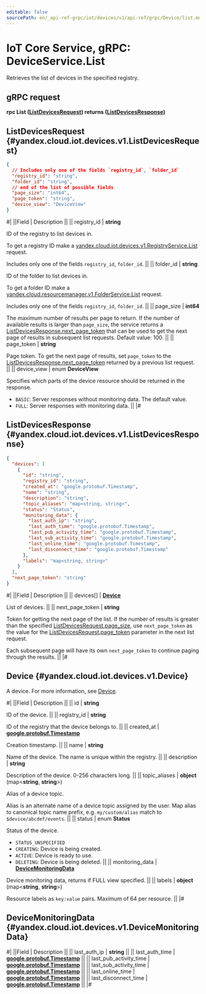 ```yaml
---
editable: false
sourcePath: en/_api-ref-grpc/iot/devices/v1/api-ref/grpc/Device/list.md
---
```


# IoT Core Service, gRPC: DeviceService.List

Retrieves the list of devices in the specified registry.

## gRPC request

**rpc List ([ListDevicesRequest](#yandex.cloud.iot.devices.v1.ListDevicesRequest)) returns ([ListDevicesResponse](#yandex.cloud.iot.devices.v1.ListDevicesResponse))**

## ListDevicesRequest {#yandex.cloud.iot.devices.v1.ListDevicesRequest}

```json
{
  // Includes only one of the fields `registry_id`, `folder_id`
  "registry_id": "string",
  "folder_id": "string",
  // end of the list of possible fields
  "page_size": "int64",
  "page_token": "string",
  "device_view": "DeviceView"
}
```

#|
||Field | Description ||
|| registry_id | **string**

ID of the registry to list devices in.

To get a registry ID make a [yandex.cloud.iot.devices.v1.RegistryService.List](/docs/iot-core/api-ref/grpc/Registry/list#List) request.

Includes only one of the fields `registry_id`, `folder_id`. ||
|| folder_id | **string**

ID of the folder to list devices in.

To get a folder ID make a [yandex.cloud.resourcemanager.v1.FolderService.List](/docs/resource-manager/api-ref/grpc/Folder/list#List) request.

Includes only one of the fields `registry_id`, `folder_id`. ||
|| page_size | **int64**

The maximum number of results per page to return. If the number of available
results is larger than `page_size`, the service returns a [ListDevicesResponse.next_page_token](#yandex.cloud.iot.devices.v1.ListDevicesResponse)
that can be used to get the next page of results in subsequent list requests.
Default value: 100. ||
|| page_token | **string**

Page token. To get the next page of results, set `page_token` to the
[ListDevicesResponse.next_page_token](#yandex.cloud.iot.devices.v1.ListDevicesResponse) returned by a previous list request. ||
|| device_view | enum **DeviceView**

Specifies which parts of the device resource should be returned
in the response.

- `BASIC`: Server responses without monitoring data.
The default value.
- `FULL`: Server responses with monitoring data. ||
|#

## ListDevicesResponse {#yandex.cloud.iot.devices.v1.ListDevicesResponse}

```json
{
  "devices": [
    {
      "id": "string",
      "registry_id": "string",
      "created_at": "google.protobuf.Timestamp",
      "name": "string",
      "description": "string",
      "topic_aliases": "map<string, string>",
      "status": "Status",
      "monitoring_data": {
        "last_auth_ip": "string",
        "last_auth_time": "google.protobuf.Timestamp",
        "last_pub_activity_time": "google.protobuf.Timestamp",
        "last_sub_activity_time": "google.protobuf.Timestamp",
        "last_online_time": "google.protobuf.Timestamp",
        "last_disconnect_time": "google.protobuf.Timestamp"
      },
      "labels": "map<string, string>"
    }
  ],
  "next_page_token": "string"
}
```

#|
||Field | Description ||
|| devices[] | **[Device](#yandex.cloud.iot.devices.v1.Device)**

List of devices. ||
|| next_page_token | **string**

Token for getting the next page of the list. If the number of results is greater than
the specified [ListDevicesRequest.page_size](#yandex.cloud.iot.devices.v1.ListDevicesRequest), use `next_page_token` as the value
for the [ListDevicesRequest.page_token](#yandex.cloud.iot.devices.v1.ListDevicesRequest) parameter in the next list request.

Each subsequent page will have its own `next_page_token` to continue paging through the results. ||
|#

## Device {#yandex.cloud.iot.devices.v1.Device}

A device. For more information, see [Device](/docs/iot-core/concepts/index#device).

#|
||Field | Description ||
|| id | **string**

ID of the device. ||
|| registry_id | **string**

ID of the registry that the device belongs to. ||
|| created_at | **[google.protobuf.Timestamp](https://developers.google.com/protocol-buffers/docs/reference/google.protobuf#timestamp)**

Creation timestamp. ||
|| name | **string**

Name of the device. The name is unique within the registry. ||
|| description | **string**

Description of the device. 0-256 characters long. ||
|| topic_aliases | **object** (map<**string**, **string**>)

Alias of a device topic.

Alias is an alternate name of a device topic assigned by the user. Map alias to canonical topic name prefix, e.g. `my/custom/alias` match to `$device/abcdef/events`. ||
|| status | enum **Status**

Status of the device.

- `STATUS_UNSPECIFIED`
- `CREATING`: Device is being created.
- `ACTIVE`: Device is ready to use.
- `DELETING`: Device is being deleted. ||
|| monitoring_data | **[DeviceMonitoringData](#yandex.cloud.iot.devices.v1.DeviceMonitoringData)**

Device monitoring data, returns if FULL view specified. ||
|| labels | **object** (map<**string**, **string**>)

Resource labels as `key:value` pairs. Maximum of 64 per resource. ||
|#

## DeviceMonitoringData {#yandex.cloud.iot.devices.v1.DeviceMonitoringData}

#|
||Field | Description ||
|| last_auth_ip | **string** ||
|| last_auth_time | **[google.protobuf.Timestamp](https://developers.google.com/protocol-buffers/docs/reference/google.protobuf#timestamp)** ||
|| last_pub_activity_time | **[google.protobuf.Timestamp](https://developers.google.com/protocol-buffers/docs/reference/google.protobuf#timestamp)** ||
|| last_sub_activity_time | **[google.protobuf.Timestamp](https://developers.google.com/protocol-buffers/docs/reference/google.protobuf#timestamp)** ||
|| last_online_time | **[google.protobuf.Timestamp](https://developers.google.com/protocol-buffers/docs/reference/google.protobuf#timestamp)** ||
|| last_disconnect_time | **[google.protobuf.Timestamp](https://developers.google.com/protocol-buffers/docs/reference/google.protobuf#timestamp)** ||
|#